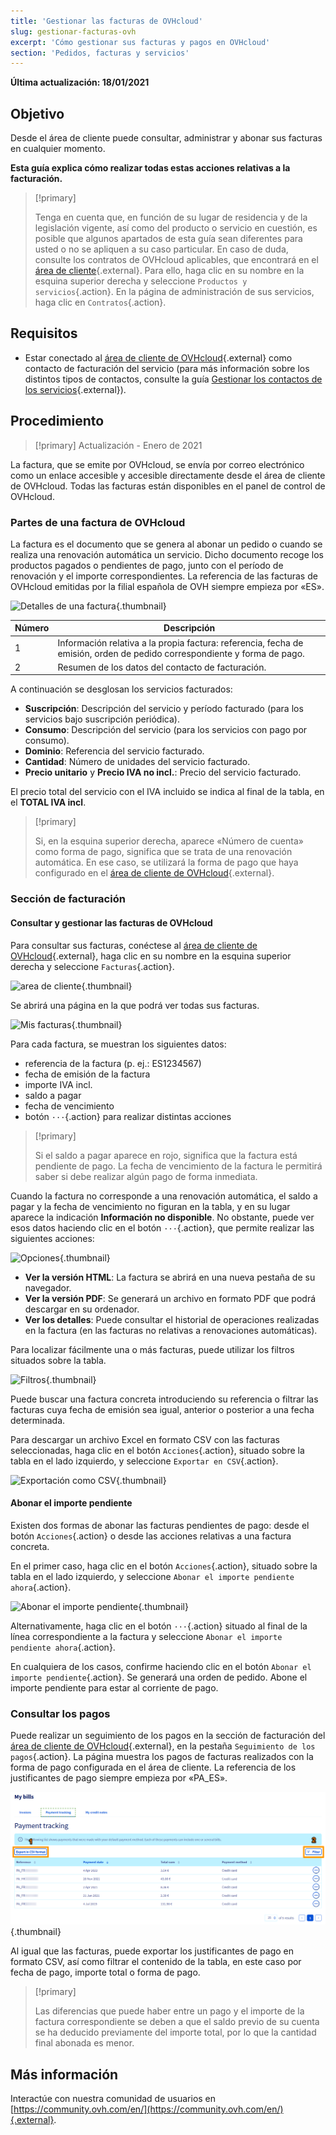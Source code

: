 ```yaml
---
title: 'Gestionar las facturas de OVHcloud'
slug: gestionar-facturas-ovh
excerpt: 'Cómo gestionar sus facturas y pagos en OVHcloud'
section: 'Pedidos, facturas y servicios'
---
```


**Última actualización: 18/01/2021**

## Objetivo

Desde el área de cliente puede consultar, administrar y abonar sus facturas en cualquier momento.

**Esta guía explica cómo realizar todas estas acciones relativas a la facturación.**

> [!primary]
>
> Tenga en cuenta que, en función de su lugar de residencia y de la legislación vigente, así como del producto o servicio en cuestión, es posible que algunos apartados de esta guía sean diferentes para usted o no se apliquen a su caso particular. En caso de duda, consulte los contratos de OVHcloud aplicables, que encontrará en el [área de cliente](https://www.ovh.com/auth/?action=gotomanager&from=https://www.ovh.es/&ovhSubsidiary=es){.external}. Para ello, haga clic en su nombre en la esquina superior derecha y seleccione `Productos y servicios`{.action}. En la página de administración de sus servicios, haga clic en `Contratos`{.action}.
>

## Requisitos

- Estar conectado al [área de cliente de OVHcloud](https://www.ovh.com/auth/?action=gotomanager&from=https://www.ovh.es/&ovhSubsidiary=es){.external} como contacto de facturación del servicio (para más información sobre los distintos tipos de contactos, consulte la guía [Gestionar los contactos de los servicios](https://docs.ovh.com/es/customer/gestion-de-los-contactos/){.external}).


## Procedimiento

> [!primary]
> Actualización - Enero de 2021
>
La factura, que se emite por OVHcloud, se envía por correo electrónico como un enlace accesible y accesible directamente desde el área de cliente de OVHcloud. Todas las facturas están disponibles en el panel de control de OVHcloud.
>

### Partes de una factura de OVHcloud

La factura es el documento que se genera al abonar un pedido o cuando se realiza una renovación automática un servicio. Dicho documento recoge los productos pagados o pendientes de pago, junto con el período de renovación y el importe correspondientes. La referencia de las facturas de OVHcloud emitidas por la filial española de OVH siempre empieza por «ES».

![Detalles de una factura](images/invoice-es.png){.thumbnail}

|Número|Descripción|
|---|---|
|1|Información relativa a la propia factura: referencia, fecha de emisión, orden de pedido correspondiente y forma de pago.|
|2|Resumen de los datos del contacto de facturación.|

A continuación se desglosan los servicios facturados:

- **Suscripción**: Descripción del servicio y período facturado (para los servicios bajo suscripción periódica).
- **Consumo**: Descripción del servicio (para los servicios con pago por consumo).
- **Dominio**: Referencia del servicio facturado.
- **Cantidad**: Número de unidades del servicio facturado. 
- **Precio unitario** y **Precio IVA no incl.**: Precio del servicio facturado.

El precio total del servicio con el IVA incluido se indica al final de la tabla, en el **TOTAL IVA incl**.

> [!primary]
>
> Si, en la esquina superior derecha, aparece «Número de cuenta» como forma de pago, significa que se trata de una renovación automática. En ese caso, se utilizará la forma de pago que haya configurado en el [área de cliente de OVHcloud](https://www.ovh.com/auth/?action=gotomanager&from=https://www.ovh.es/&ovhSubsidiary=es){.external}.
>


### Sección de facturación

#### Consultar y gestionar las facturas de OVHcloud

Para consultar sus facturas, conéctese al [área de cliente de OVHcloud](https://www.ovh.com/auth/?action=gotomanager&from=https://www.ovh.es/&ovhSubsidiary=es){.external}, haga clic en su nombre en la esquina superior derecha y seleccione `Facturas`{.action}. 

![area de cliente](images/hubinvoices.png){.thumbnail}

Se abrirá una página en la que podrá ver todas sus facturas.

![Mis facturas](images/billing-section.png){.thumbnail}

Para cada factura, se muestran los siguientes datos:

- referencia de la factura (p. ej.: ES1234567)
- fecha de emisión de la factura
- importe IVA incl.
- saldo a pagar
- fecha de vencimiento
- botón `···`{.action} para realizar distintas acciones


> [!primary]
>
> Si el saldo a pagar aparece en rojo, significa que la factura está pendiente de pago. La fecha de vencimiento de la factura le permitirá saber si debe realizar algún pago de forma inmediata.
>

Cuando la factura no corresponde a una renovación automática, el saldo a pagar y la fecha de vencimiento no figuran en la tabla, y en su lugar aparece la indicación **Información no disponible**. No obstante, puede ver esos datos haciendo clic en el botón `···`{.action}, que permite realizar las siguientes acciones:

![Opciones](images/actions-choice.png){.thumbnail}

- **Ver la versión HTML**: La factura se abrirá en una nueva pestaña de su navegador.
- **Ver la versión PDF**: Se generará un archivo en formato PDF que podrá descargar en su ordenador.
- **Ver los detalles**: Puede consultar el historial de operaciones realizadas en la factura (en las facturas no relativas a renovaciones automáticas).


Para localizar fácilmente una o más facturas, puede utilizar los filtros situados sobre la tabla.

![Filtros](images/invoice-filter.png){.thumbnail}

Puede buscar una factura concreta introduciendo su referencia o filtrar las facturas cuya fecha de emisión sea igual, anterior o posterior a una fecha determinada.

Para descargar un archivo Excel en formato CSV con las facturas seleccionadas, haga clic en el botón `Acciones`{.action}, situado sobre la tabla en el lado izquierdo, y seleccione `Exportar en CSV`{.action}.

![Exportación como CSV](images/csv-export.png){.thumbnail}

#### Abonar el importe pendiente

Existen dos formas de abonar las facturas pendientes de pago: desde el botón `Acciones`{.action} o desde las acciones relativas a una factura concreta.

En el primer caso, haga clic en el botón `Acciones`{.action}, situado sobre la tabla en el lado izquierdo, y seleccione `Abonar el importe pendiente ahora`{.action}.

![Abonar el importe pendiente](images/balance-payment.png){.thumbnail}

Alternativamente, haga clic en el botón `···`{.action} situado al final de la línea correspondiente a la factura y seleccione `Abonar el importe pendiente ahora`{.action}.

En cualquiera de los casos, confirme haciendo clic en el botón `Abonar el importe pendiente`{.action}. Se generará una orden de pedido. Abone el importe pendiente para estar al corriente de pago.

### Consultar los pagos

Puede realizar un seguimiento de los pagos en la sección de facturación del [área de cliente de OVHcloud](https://www.ovh.com/auth/?action=gotomanager&from=https://www.ovh.es/&ovhSubsidiary=es){.external}, en la pestaña `Seguimiento de los pagos`{.action}. La página muestra los pagos de facturas realizados con la forma de pago configurada en el área de cliente. La referencia de los justificantes de pago siempre empieza por «PA_ES».

![Seguimiento de los pagos](images/payment_tracking.png){.thumbnail}

Al igual que las facturas, puede exportar los justificantes de pago en formato CSV, así como filtrar el contenido de la tabla, en este caso por fecha de pago, importe total o forma de pago.

> [!primary]
>
> Las diferencias que puede haber entre un pago y el importe de la factura correspondiente se deben a que el saldo previo de su cuenta se ha deducido previamente del importe total, por lo que la cantidad final abonada es menor.
>


## Más información

Interactúe con nuestra comunidad de usuarios en [https://community.ovh.com/en/](https://community.ovh.com/en/){.external}.
